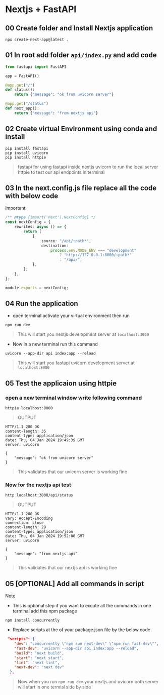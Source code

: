 # Nextjs + FastAPI

## 00 Create folder and Install Nextjs application

```shell
npx create-next-app@latest .
```

## 01 In root add folder `api/index.py` and add code

```python
from fastapi import FastAPI

app = FastAPI()

@app.get("/")
def status():
    return {"message": "ok from uvicorn server"}

@app.get("/status")
def next_app():
    return {"message": "from nextjs api"}

```

## 02 Create virtual Environment using conda and install

```shell
pip install fastapi
pip install uvicorn
pip install httpie
```

> fastapi for using fastapi inside nextjs
> uvicorn to run the local server
> httpie to test our api endpoints in terminal

## 03 In the next.config.js file replace all the code with below code

> [!IMPORTANT]

```typescript
/** @type {import('next').NextConfig} */
const nextConfig = {
	rewrites: async () => {
		return [
			{
				source: "/api/:path*",
				destination:
					process.env.NODE_ENV === "development"
						? "http://127.0.0.1:8000/:path*"
						: "/api/",
			},
		];
	},
};

module.exports = nextConfig;
```

## 04 Run the application

-  open terminal activate your virtual environment then run

```shell
npm run dev
```

> This will start you nextjs development server at `localhost:3000`

-  Now in a new terminal run this command

```shell
uvicorn --app-dir api index:app --reload
```

> This will start you fastapi uvicorn development server at `localhost:8000`

## 05 Test the applicaion using httpie

### open a new terminal window write following command

```shell
httpie localhost:8000
```

> OUTPUT

```shell
HTTP/1.1 200 OK
content-length: 35
content-type: application/json
date: Thu, 04 Jan 2024 19:49:39 GMT
server: uvicorn

{
    "message": "ok from uvicorn server"
}

```

> This validates that our uvicorn server is working fine

### Now for the nextjs api test

```shell
http localhost:3000/api/status
```

> OUTPUT

```shell
HTTP/1.1 200 OK
Vary: Accept-Encoding
connection: close
content-length: 29
content-type: application/json
date: Thu, 04 Jan 2024 19:52:00 GMT
server: uvicorn

{
    "message": "from nextjs api"
}
```

> This validates that our nextjs api is working fine

## 05 [OPTIONAL] Add all commands in script

> [!NOTE]

-  This is optional step if you want to excute all the commands in one terminal add this npm package

```shell
npm install concurrently
```

-  Replace scripts at the of your package.json file by the below code

```json
 "scripts": {
    "dev": "concurrently \"npm run next-dev\" \"npm run fast-dev\"",
    "fast-dev": "uvicorn --app-dir api index:app --reload",
    "build": "next build",
    "start": "next start",
    "lint": "next lint",
    "next-dev": "next dev"
  },
```

> Now when you run `npm run dev` your nextjs and uvicorn both server will start in one termial side by side
